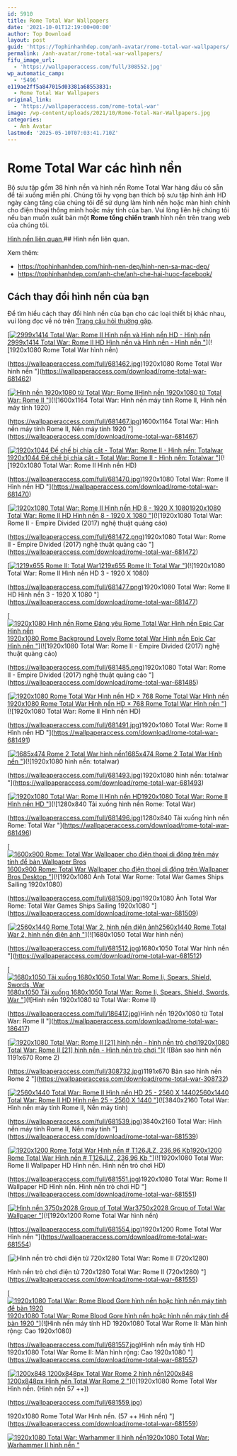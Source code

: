 ```yaml
---
id: 5910
title: Rome Total War Wallpapers
date: '2021-10-01T12:19:00+00:00'
author: Top Download
layout: post
guid: 'https://Tophinhanhdep.com/anh-avatar/rome-total-war-wallpapers/'
permalink: /anh-avatar/rome-total-war-wallpapers/
fifu_image_url:
  - 'https://wallpaperaccess.com/full/308552.jpg'
wp_automatic_camp:
  - '5496'
e119ae2ff5a847015d03381a68553831:
  - Rome Total War Wallpapers
original_link:
  - 'https://wallpaperaccess.com/rome-total-war'
image: /wp-content/uploads/2021/10/Rome-Total-War-Wallpapers.jpg
categories:
  - Ảnh Avatar
lastmod: '2025-05-10T07:03:41.710Z'
---
```

# Rome Total War các hình nền

Bộ sưu tập gồm 38 hình nền và hình nền Rome Total War hàng đầu có sẵn để tải xuống miễn phí. Chúng tôi hy vọng bạn thích bộ sưu tập hình ảnh HD ngày càng tăng của chúng tôi để sử dụng làm hình nền hoặc màn hình chính cho điện thoại thông minh hoặc máy tính của bạn. Vui lòng liên hệ chúng tôi nếu bạn muốn xuất bản một **Rome tổng chiến tranh** hình nền trên trang web của chúng tôi.

[Hình nền liên quan ](#related) ## Hình nền liên quan.

   
 Xem thêm:

   
- <https://tophinhanhdep.com/hinh-nen-dep/hinh-nen-sa-mac-dep/>
- <https://tophinhanhdep.com/anh-che/anh-che-hai-huoc-facebook/>

## Cách thay đổi hình nền của bạn

Để tìm hiểu cách thay đổi hình nền của bạn cho các loại thiết bị khác nhau, vui lòng đọc về nó trên [Trang câu hỏi thường gặp](https://tophinhanhdep.com/faq/).

  
[[![2999x1414 Total War: Rome II Hình nền và Hình nền HD - Hình nền](https://wallpaperaccess.com/full/308552.jpg)2999x1414 Total War: Rome II HD Hình nền và Hình nền - Hình nền "](https://wallpaperaccess.com/download/rome-total-war-308552)](![1920x1080 Rome Total War hình nền)

(https://wallpaperaccess.com/full/681462.jpg)1920x1080 Rome Total War hình nền "](https://wallpaperaccess.com/download/rome-total-war-681462)

[[![Hình nền 1920x1080 từ Total War: Rome II](https://wallpaperaccess.com/full/681464.jpg)Hình nền 1920x1080 từ Total War: Rome II "](https://wallpaperaccess.com/download/rome-total-war-681464)](![1600x1164 Total War: Hình nền máy tính Rome II, Hình nền máy tính 1920)

(https://wallpaperaccess.com/full/681467.jpg)1600x1164 Total War: Hình nền máy tính Rome II, Nền máy tính 1920 "](https://wallpaperaccess.com/download/rome-total-war-681467)

[[![1920x1044 Đế chế bị chia cắt - Total War: Rome II - Hình nền: Totalwar](https://wallpaperaccess.com/full/214154.jpg)1920x1044 Đế chế bị chia cắt - Total War: Rome II - Hình nền: Totalwar "](https://wallpaperaccess.com/download/rome-total-war-214154)](![1920x1080 Total War: Rome II Hình nền HD)

(https://wallpaperaccess.com/full/681470.jpg)1920x1080 Total War: Rome II Hình nền HD "](https://wallpaperaccess.com/download/rome-total-war-681470)

[[![1920x1080 Total War: Rome II Hình nền HD 8 - 1920 X 1080](https://wallpaperaccess.com/full/308565.jpg)1920x1080 Total War: Rome II HD Hình nền 8 - 1920 X 1080 "](https://wallpaperaccess.com/download/rome-total-war-308565)](![1920x1080 Total War: Rome II - Empire Divided (2017) nghệ thuật quảng cáo)

(https://wallpaperaccess.com/full/681472.png)1920x1080 Total War: Rome II - Empire Divided (2017) nghệ thuật quảng cáo "](https://wallpaperaccess.com/download/rome-total-war-681472)

[[![1219x655 Rome II: Total War](https://wallpaperaccess.com/full/174756.jpg)1219x655 Rome II: Total War "](https://wallpaperaccess.com/download/rome-total-war-174756)](![1920x1080 Total War: Rome II Hình nền HD 3 - 1920 X 1080)

(https://wallpaperaccess.com/full/681477.png)1920x1080 Total War: Rome II HD Hình nền 3 - 1920 X 1080 "](https://wallpaperaccess.com/download/rome-total-war-681477)

[[![1920x1080 Hình nền Rome Đáng yêu Rome Total War Hình nền Epic Car Hình nền](https://wallpaperaccess.com/full/656209.jpg)1920x1080 Rome Background Lovely Rome total War Hình nền Epic Car Hình nền "](https://wallpaperaccess.com/download/rome-total-war-656209)](![1920x1080 Total War: Rome II - Empire Divided (2017) nghệ thuật quảng cáo)

(https://wallpaperaccess.com/full/681485.png)1920x1080 Total War: Rome II - Empire Divided (2017) nghệ thuật quảng cáo "](https://wallpaperaccess.com/download/rome-total-war-681485)

[[![1920x1080 Rome Total War Hình nền HD × 768 Rome Total War Hình nền](https://wallpaperaccess.com/full/681488.jpg)1920x1080 Rome Total War Hình nền HD × 768 Rome Total War Hình nền "](https://wallpaperaccess.com/download/rome-total-war-681488)](![1920x1080 Total War: Rome II Hình nền HD)

(https://wallpaperaccess.com/full/681491.jpg)1920x1080 Total War: Rome II Hình nền HD "](https://wallpaperaccess.com/download/rome-total-war-681491)

[[![1685x474 Rome 2 Total War hình nền](https://wallpaperaccess.com/full/308778.jpg)1685x474 Rome 2 Total War Hình nền "](https://wallpaperaccess.com/download/rome-total-war-308778)](![1920x1080 hình nền: totalwar)

(https://wallpaperaccess.com/full/681493.jpg)1920x1080 hình nền: totalwar "](https://wallpaperaccess.com/download/rome-total-war-681493)

[[![1920x1080 Total War: Rome II Hình nền HD](https://wallpaperaccess.com/full/681495.jpg)1920x1080 Total War: Rome II Hình nền HD "](https://wallpaperaccess.com/download/rome-total-war-681495)](![1280x840 Tải xuống hình nền Rome: Total War)

(https://wallpaperaccess.com/full/681496.jpg)1280x840 Tải xuống hình nền Rome: Total War "](https://wallpaperaccess.com/download/rome-total-war-681496)

[[![1600x900 Rome: Total War Wallpaper cho điện thoại di động trên máy tính để bàn Wallpaper Bros](https://wallpaperaccess.com/full/681499.png)1600x900 Rome: Total War Wallpaper cho điện thoại di động trên Wallpaper Bros Desktop "](https://wallpaperaccess.com/download/rome-total-war-681499)](![1920x1080 Ảnh Total War Rome: Total War Games Ships Sailing 1920x1080)

(https://wallpaperaccess.com/full/681509.jpg)1920x1080 Ảnh Total War Rome: Total War Games Ships Sailing 1920x1080 "](https://wallpaperaccess.com/download/rome-total-war-681509)

[[![2560x1440 Rome Total War 2, hình nền điện ảnh](https://wallpaperaccess.com/full/308762.jpg)2560x1440 Rome Total War 2, hình nền điện ảnh "](https://wallpaperaccess.com/download/rome-total-war-308762)](![1680x1050 Total War hình nền)

(https://wallpaperaccess.com/full/681512.jpg)1680x1050 Total War hình nền "](https://wallpaperaccess.com/download/rome-total-war-681512)

[[![1680x1050 Tải xuống 1680x1050 Total War: Rome Ii, Spears, Shield, Swords, War](https://wallpaperaccess.com/full/681515.jpg)1680x1050 Tải xuống 1680x1050 Total War: Rome Ii, Spears, Shield, Swords, War "](https://wallpaperaccess.com/download/rome-total-war-681515)](![Hình nền 1920x1080 từ Total War: Rome II)

(https://wallpaperaccess.com/full/186417.jpg)Hình nền 1920x1080 từ Total War: Rome II "](https://wallpaperaccess.com/download/rome-total-war-186417)

[[![1920x1080 Total War: Rome II [21] hình nền - hình nền trò chơi](https://wallpaperaccess.com/full/308671.jpg)1920x1080 Total War: Rome II \[21\] hình nền - Hình nền trò chơi "](https://wallpaperaccess.com/download/rome-total-war-308671)]( ![Bản sao hình nền 1191x670 Rome 2)

(https://wallpaperaccess.com/full/308732.jpg)1191x670 Bản sao hình nền Rome 2 "](https://wallpaperaccess.com/download/rome-total-war-308732)

[[![2560x1440 Total War: Rome II Hình nền HD 25 - 2560 X 1440](https://wallpaperaccess.com/full/681537.jpg)2560x1440 Total War: Rome II HD Hình nền 25 - 2560 X 1440 "](https://wallpaperaccess.com/download/rome-total-war-681537)](![3840x2160 Total War: Hình nền máy tính Rome II, Nền máy tính)

(https://wallpaperaccess.com/full/681539.jpg)3840x2160 Total War: Hình nền máy tính Rome II, Nền máy tính "](https://wallpaperaccess.com/download/rome-total-war-681539)

[[![1920x1200 Rome Total War Hình nền # T126JLZ, 236,96 Kb](https://wallpaperaccess.com/full/681546.jpg)1920x1200 Rome Total War Hình nền # T126JLZ, 236,96 Kb "](https://wallpaperaccess.com/download/rome-total-war-681546)](![1920x1080 Total War: Rome II Wallpaper HD Hình nền.  Hình nền trò chơi HD)

(https://wallpaperaccess.com/full/681551.jpg)1920x1080 Total War: Rome II Wallpaper HD Hình nền. Hình nền trò chơi HD "](https://wallpaperaccess.com/download/rome-total-war-681551)

[[![Hình nền 3750x2028 Group of Total War](https://wallpaperaccess.com/full/214094.jpg)3750x2028 Group of Total War Wallpaper "](https://wallpaperaccess.com/download/rome-total-war-214094)](![1920x1200 Rome Total War hình nền)

(https://wallpaperaccess.com/full/681554.jpg)1920x1200 Rome Total War Hình nền "](https://wallpaperaccess.com/download/rome-total-war-681554)

[![Hình nền trò chơi điện tử 720x1280 Total War: Rome II (720x1280)](https://wallpaperaccess.com/full/681555.jpg)

Hình nền trò chơi điện tử 720x1280 Total War: Rome II (720x1280) "](https://wallpaperaccess.com/download/rome-total-war-681555)

[[![1920x1080 Total War: Rome Blood Gore hình nền hoặc hình nền máy tính để bàn 1920](https://wallpaperaccess.com/full/681556.jpg)1920x1080 Total War: Rome Blood Gore hình nền hoặc hình nền máy tính để bàn 1920 "](https://wallpaperaccess.com/download/rome-total-war-681556)](![Hình nền máy tính HD 1920x1080 Total War Rome II: Màn hình rộng: Cao 1920x1080)

(https://wallpaperaccess.com/full/681557.jpg)Hình nền máy tính HD 1920x1080 Total War Rome II: Màn hình rộng: Cao 1920x1080 "](https://wallpaperaccess.com/download/rome-total-war-681557)

[[![1200x848 1200x848px Total War Rome 2 hình nền](https://wallpaperaccess.com/full/681558.jpg)1200x848 1200x848px Hình nền Total War Rome 2 "](https://wallpaperaccess.com/download/rome-total-war-681558)](![1920x1080 Rome Total War Hình nền.  (Hình nền 57 ++))

(https://wallpaperaccess.com/full/681559.jpg)

1920x1080 Rome Total War Hình nền. (57 ++ Hình nền) "](https://wallpaperaccess.com/download/rome-total-war-681559)

[![1920x1080 Total War: Warhammer II hình nền](https://wallpaperaccess.com/full/308764.jpg)1920x1080 Total War: Warhammer II hình nền "](https://wallpaperaccess.com/download/rome-total-war-308764)
